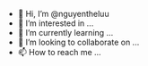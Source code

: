 - 👋 Hi, I’m @nguyentheluu
- 👀 I’m interested in ...
- 🌱 I’m currently learning ...
- 💞️ I’m looking to collaborate on ...
- 📫 How to reach me ...

<!---
nguyentheluu/nguyentheluu is a ✨ special ✨ repository because its `README.md` (this file) appears on your GitHub profile.
You can click the Preview link to take a look at your changes.
--->
